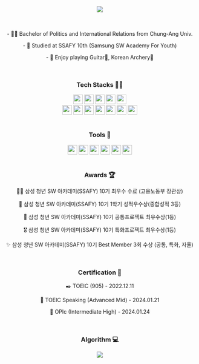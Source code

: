<div align="center">
<img src="https://capsule-render.vercel.app/api?type=transparent&color=timeAuto&height=100&section=header&text=Joopy-KR&fontSize=80" />
</div>

<br>

<div align="center">
    <br>
    <p>- 👨‍🎓 Bachelor of Politics and International Relations from Chung-Ang Univ.</p>
    <p>- 📖 Studied at SSAFY 10th (Samsung SW Academy For Youth)</p>
    <p>- 🎈 Enjoy playing Guitar🎸, Korean Archery🏹</p>
</div>

<br>

<div align="center">
<h3>Tech Stacks 💪🏻</h3>
<img src="https://img.shields.io/badge/Python-3776AB?style=flat-square&logo=Python&logoColor=white" height="25"/></a>
<img src="https://img.shields.io/badge/Django-092E20?style=flat-square&logo=django&logoColor=white" height="25"/></a>
<img src="https://img.shields.io/badge/Java-5382a1?style=flat-square" height="25"/></a>
<img src="https://img.shields.io/badge/Spring-6DB33F?style=flat-square&logo=spring&logoColor=white" height="25"/></a>
<img src="https://img.shields.io/badge/Spring Boot-6DB33F?style=flat-square&logo=springboot&logoColor=white" height="25"/></a>
<br>
<img src="https://img.shields.io/badge/Javascript-F7DF1E?style=flat-square&logo=javascript&logoColor=white" height="25"/></a>
<img src="https://img.shields.io/badge/Vue3-4FC08D?style=flat-square&logo=vuedotjs&logoColor=white" height="25"/></a>
<img src="https://img.shields.io/badge/html5-E34F26?style=flat-square&logo=html5&logoColor=white" height="25"/></a>
<img src="https://img.shields.io/badge/css3-1572B6?style=flat-square&logo=css3&logoColor=white" height="25"/></a>
<img src="https://img.shields.io/badge/SQLite-003B57?style=flat-square&logo=sqlite&logoColor=white" height="25"/></a>
<img src="https://img.shields.io/badge/C%23-512BD4?style=flat-square&logo=csharp&logoColor=white" height="25"/></a>
<img src="https://img.shields.io/badge/Unity-F2F0FF?style=flat-square&logo=unity&logoColor=black" height="25"/></a>

</div>

<br>

<div align="center">
<h3>Tools 🔧</h3>
<img src="https://img.shields.io/badge/Git-F05032?style=flat-square&logo=git&logoColor=white" height="25"/></a>
<img src="https://img.shields.io/badge/Jira-0052CC?style=flat-square&logo=jira&logoColor=white" height="25"/></a>
<img src="https://img.shields.io/badge/Visual%20Studio%20Code-007ACC?style=flat-square&logo=visualstudiocode&logoColor=white" height="25"/></a>
<img src="https://img.shields.io/badge/Pycharm-006600?style=flat-square&logo=pycharm&logoColor=white" height="25"/></a>
<img src="https://img.shields.io/badge/Intellij Idea-000000?style=flat-square&logo=intellijidea&logoColor=white" height="25"/></a>
<img src="https://img.shields.io/badge/Amazon%20Ec2-FF9900?style=flat-square&logo=amazonec2&logoColor=white" height="25"/></a>
</div>

<br>
<div align="center">
<h3>Awards 🏆</h3>
<p>🔴🔵 삼성 청년 SW 아카데미(SSAFY) 10기 최우수 수료 (고용노동부 장관상)</p>
<p>🏅 삼성 청년 SW 아카데미(SSAFY) 10기 1학기 성적우수상(종합성적 3등)</p>
<p>🥇 삼성 청년 SW 아카데미(SSAFY) 10기 공통프로젝트 최우수상(1등)</p>
<p>🎖️ 삼성 청년 SW 아카데미(SSAFY) 10기 특화프로젝트 최우수상(1등)</p>
<p>✨ 삼성 청년 SW 아카데미(SSAFY) 10기 Best Member 3회 수상 (공통, 특화, 자율)</p>
</div>

<br>
<div align="center">
<h3>Certification 🪪</h3>
<p>✒️ TOEIC (905) - 2022.12.11</p>
<p>📣 TOEIC Speaking (Advanced Mid) - 2024.01.21</p>
<p>📢 OPIc (Intermediate High) - 2024.01.24</p>
</div>


<br>
<div align="center">
<h3>Algorithm 💻</h3>
<img src="http://mazassumnida.wtf/api/v2/generate_badge?boj=kjhstar1124"> 
<!-- <img src="http://mazandi.herokuapp.com/api?handle=kjhstar1124&theme=warm"/> -->
</div>
